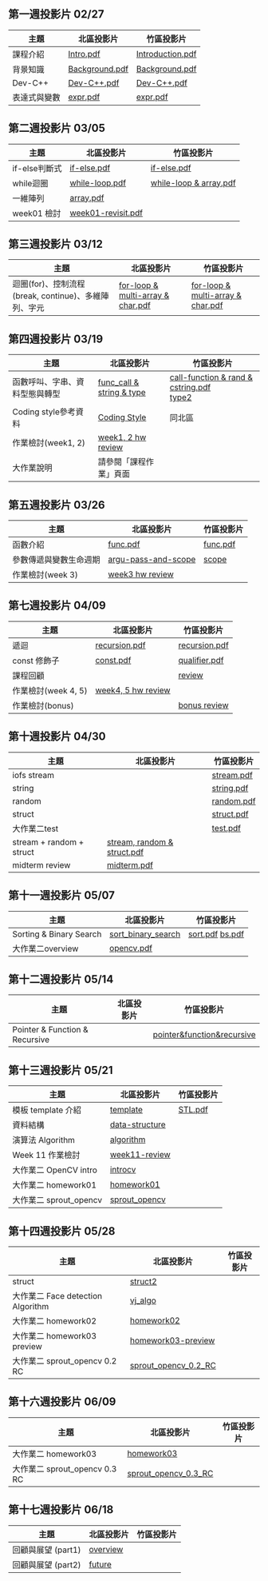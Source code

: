 ## 第一週投影片 02/27

| 主題         | 北區投影片                                                                      | 竹區投影片                                                                                |
| ----         | ----                                                                            | ----                                                                                      |
| 課程介紹     | [Intro.pdf](https://drive.google.com/open?id=0B13ab_fQ7QbjNzFpNkI5YVdlSG8)      | [Introduction.pdf](https://goo.gl/HGnbE6)                                                 |
| 背景知識     | [Background.pdf](https://drive.google.com/open?id=0B13ab_fQ7QbjTVpROVFmVnEtV0E) | [Background.pdf](https://goo.gl/tFkA5x)                                                   |
| Dev-C++      | [Dev-C++.pdf](https://drive.google.com/open?id=0B13ab_fQ7QbjbHd4alFORmJvenc)    | [Dev-C++.pdf](https://goo.gl/mqJXLV)                                                      |
| 表達式與變數 | [expr.pdf](https://drive.google.com/open?id=0B13ab_fQ7QbjYnRJX0NYUjBPdlU)       | [expr.pdf](https://drive.google.com/file/d/0Bzxow2VOUeFGeGpyektScnJXQnc/view?usp=sharing) |

## 第二週投影片 03/05

| 主題          | 北區投影片                                                                          | 竹區投影片                                      |
| ----          | ----                                                                                | ----                                            |
| if-else判斷式 | [if-else.pdf](https://goo.gl/evl4O3)                                                | [if-else.pdf](https://goo.gl/hWsC4m)            |
| while迴圈     | [while-loop.pdf](https://goo.gl/uvMD3L)                                             | [while-loop & array.pdf](https://goo.gl/edZKqg) |
| 一維陣列      | [array.pdf](https://goo.gl/Vf4q2U)                                                  |                                                 |
| week01 檢討   | [week01-revisit.pdf](https://drive.google.com/open?id=0B13ab_fQ7QbjZWtYOGVrU0dWTWs) |                                                 |

## 第三週投影片 03/12

| 主題                                                 | 北區投影片                                                                                                         | 竹區投影片                                                 |
| ----                                                 | ----                                                                                                               | ----                                                       |
| 迴圈(for)、控制流程(break, continue)、多維陣列、字元 | [for-loop & multi-array & char.pdf](https://drive.google.com/file/d/0B13ab_fQ7QbjYlpNRmpmQm5oeGc/view?usp=sharing) | [for-loop & multi-array & char.pdf](https://goo.gl/gYgv7E) |

## 第四週投影片 03/19

| 主題                           | 北區投影片                                                                            | 竹區投影片                                                                                                                                |
| ----                           | ----                                                                                  | ----                                                                                                                                      |
| 函數呼叫、字串、資料型態與轉型 | [func_call & string & type](http://www.csie.ntu.edu.tw/~b04902031/sprout_0319.html#1) | [call-function & rand & cstring.pdf](https://goo.gl/XZC4xm)    <br>[type2](https://drive.google.com/open?id=0Bzxow2VOUeFGZGo3TjNDNTA1TE0) |
| Coding style參考資料           | [Coding Style](http://goo.gl/R1aeIL)                                                  | 同北區                                                                                                                                    |
| 作業檢討(week1, 2)             | [week1, 2 hw review](https://goo.gl/a6kVM3)                                           |                                                                                                                                           |
| 大作業說明                     | 請參閱「課程作業」頁面                                                                |                                                                                                                                           |
## 第五週投影片 03/26

| 主題                   | 北區投影片                                   | 竹區投影片                                                                             |
| ----                   | ----                                         | ----                                                                                   |
| 函數介紹               | [func.pdf](https://goo.gl/uuq0nm)            | [func.pdf](https://goo.gl/IXyzDr)                                                      |
| 參數傳遞與變數生命週期 | [argu-pass-and-scope](https://goo.gl/d1v3aY) | [scope](https://drive.google.com/file/d/0B9UPSRcSqHjpVEtFYy1DVGttYnM/view?usp=sharing) |
| 作業檢討(week 3)       | [week3 hw review](https://goo.gl/ysOgMJ)     |                                                                                        |
## 第七週投影片 04/09

| 主題                | 北區投影片                                                                     | 竹區投影片                             |
| ----                | ----                                                                           | ----                                   |
| 遞迴                | [recursion.pdf](https://drive.google.com/open?id=0B13ab_fQ7QbjTDFxTC15M1VMQU0) | [recursion.pdf](https://goo.gl/uyZacw) |
| const 修飾子        | [const.pdf](https://drive.google.com/open?id=0B13ab_fQ7QbjY1BGOTBsSnVha1k)     | [qualifier.pdf](https://goo.gl/Bx2obT) |
| 課程回顧            |                                                                                | [review](https://goo.gl/K5cX0p)        |
| 作業檢討(week 4, 5) | [week4, 5 hw review](https://goo.gl/CJPU3D)                                    |                                        |
| 作業檢討(bonus)     |                                                                                | [bonus review](https://goo.gl/iK9Qox)  |

## 第十週投影片 04/30

| 主題                     | 北區投影片                                                                                       | 竹區投影片                                                                  |
| -----------              | -----                                                                                            | -----------------------------------                                         |
| iofs stream              |                                                                                                  | [stream.pdf](https://goo.gl/KpXhyc)                                         |
| string                   |                                                                                                  | [string.pdf](https://drive.google.com/open?id=0Bzxow2VOUeFGOE1vWnVqVWNfcXM) |
| random                   |                                                                                                  | [random.pdf](https://drive.google.com/open?id=0Bzxow2VOUeFGaDJMUXhXOGFub0U) |
| struct                   |                                                                                                  | [struct.pdf](https://goo.gl/3w0lpw)                                         |
| 大作業二test             |                                                                                                  | [test.pdf](https://goo.gl/5UJHjY)                                           |
| stream + random + struct | [stream, random & struct.pdf](https://drive.google.com/file/d/0B153He1E1uxMTnhmTFUyLTgtR3M/view) |                                                                             |
| midterm review           | [midterm.pdf](https://drive.google.com/file/d/0B13ab_fQ7QbjRzZzRUIwcTZOOUE/view?usp=sharing)     |                                                                             |

## 第十一週投影片 05/07

| 主題                    | 北區投影片                                                                                  | 竹區投影片                                                                                                       |
| ----------------------- | ----------------------------------------                                                    | ----------------------------------------                                                                         |
| Sorting & Binary Search | [sort_binary_search](http://slides.com/austinlaurice/deck)                                  | [sort.pdf](https://goo.gl/cMXF18)    [bs.pdf](https://drive.google.com/file/d/0B1Mazb4gSIKhclB1dlBadUVsODA/view) |
| 大作業二overview        | [opencv.pdf](https://drive.google.com/file/d/0B13ab_fQ7QbjMlc0V2RwOGlmdEk/view?usp=sharing) |                                                                                                                  |

## 第十二週投影片 05/14

| 主題                           | 北區投影片                               | 竹區投影片                                          |
| -----------------------        | ---------------------------------------- | ----------------------------------------            |
| Pointer & Function & Recursive |                                          | [pointer&function&recursive](https://goo.gl/4AgtJM) |

## 第十三週投影片 05/21

| 主題                   | 北區投影片                                                                     | 竹區投影片                       |
| ----                   | ----                                                                           | ----                             |
| 模板 template 介紹     | [template](https://goo.gl/NRc3Hg)                                              | [STL.pdf](https://goo.gl/dop7Z1) |
| 資料結構               | [data-structure](https://goo.gl/5lvuIw)                                        |                                  |
| 演算法 Algorithm       | [algorithm](https://goo.gl/tzqIv8)                                             |                                  |
| Week 11 作業檢討       | [week11-review](https://goo.gl/epmx3u)                                         |                                  |
| 大作業二 OpenCV intro  | [introcv](https://drive.google.com/open?id=0B13ab_fQ7QbjX1BaYkdFZ2Uwc2c)       |
| 大作業二 homework01    | [homework01](https://drive.google.com/open?id=0B13ab_fQ7QbjcThBVDlSS0VlSWM)    |
| 大作業二 sprout_opencv | [sprout_opencv](https://drive.google.com/open?id=0Bx_2mtOqUyDucGVzQk5oNzFvTUU) |


## 第十四週投影片 05/28

| 主題                              | 北區投影片                                                                            | 竹區投影片                               |
| -----------------------           | ----------------------------------------                                              | ---------------------------------------- |
| struct                            | [struct2](https://www.csie.ntu.edu.tw/~b04902031/sprout_0528.html#1)                  |                                          |
| 大作業二 Face detection Algorithm | [vj_algo](https://drive.google.com/open?id=0B13ab_fQ7QbjTXRxOVRMQ09yZ1U)              |
| 大作業二 homework02               | [homework02](https://drive.google.com/open?id=0Bx_2mtOqUyDuQjB0cHZJNWtiXzA)           |
| 大作業二 homework03 preview       | [homework03-preview](https://drive.google.com/open?id=0Bx_2mtOqUyDuVXRpVzNuOGRtWUE)   |
| 大作業二 sprout_opencv 0.2 RC     | [sprout_opencv_0.2_RC](https://drive.google.com/open?id=0Bx_2mtOqUyDueEdseGlzbERyV00) |

## 第十六週投影片 06/09

| 主題                              | 北區投影片                                                                            | 竹區投影片                               |
| -----------------------           | ----------------------------------------                                              | ---------------------------------------- |
| 大作業二 homework03               | [homework03](https://drive.google.com/open?id=1Qlsf5-AMA5A40HWRJuxHM8mzjzt0QV2bxP0-HNCfBvo)                  |                                          |
| 大作業二 sprout_opencv 0.3 RC     | [sprout_opencv_0.3_RC](https://drive.google.com/open?id=0Bx_2mtOqUyDuRmNQYmU4YVZLaFU)              |

## 第十七週投影片 06/18

| 主題                              | 北區投影片                                                                            | 竹區投影片                               |
| -----------------------           | ----------------------------------------                                              | ---------------------------------------- |
| 回顧與展望 (part1)                | [overview](https://drive.google.com/open?id=0B13ab_fQ7Qbjazd6YnpZYVhOeGc)             |                                          |           
| 回顧與展望 (part2)                | [future](https://docs.google.com/presentation/d/1ndDtTi_z8XtWLgskWipRLhVksy-9HhgYC0lDLMLOBxs/edit#slide=id.p)         |
